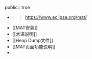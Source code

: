 public:: true

- > https://www.eclipse.org/mat/
- [[MAT安装]]
- [[术语说明]]
- [[Heap Dump文件]]
- [[MAT页面功能说明]]
-